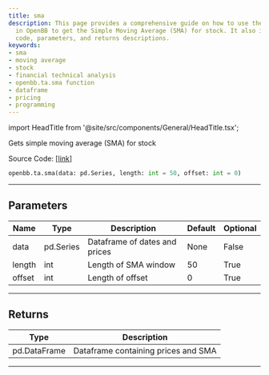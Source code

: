 ```yaml
---
title: sma
description: This page provides a comprehensive guide on how to use the sma function
  in OpenBB to get the Simple Moving Average (SMA) for stock. It also includes source
  code, parameters, and returns descriptions.
keywords:
- sma
- moving average
- stock
- financial technical analysis
- openbb.ta.sma function
- dataframe
- pricing
- programming
---
```


import HeadTitle from '@site/src/components/General/HeadTitle.tsx';

<HeadTitle title="ta.sma - Reference | OpenBB SDK Docs" />

Gets simple moving average (SMA) for stock

Source Code: [[link](https://github.com/OpenBB-finance/OpenBBTerminal/tree/main/openbb_terminal/common/technical_analysis/overlap_model.py#L43)]

```python
openbb.ta.sma(data: pd.Series, length: int = 50, offset: int = 0)
```

---

## Parameters

| Name | Type | Description | Default | Optional |
| ---- | ---- | ----------- | ------- | -------- |
| data | pd.Series | Dataframe of dates and prices | None | False |
| length | int | Length of SMA window | 50 | True |
| offset | int | Length of offset | 0 | True |


---

## Returns

| Type | Description |
| ---- | ----------- |
| pd.DataFrame | Dataframe containing prices and SMA |
---
